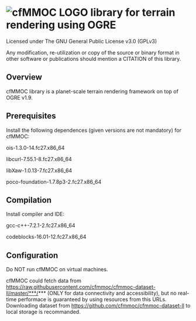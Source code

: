 # ![cfMMOC LOGO](https://github.com/cfmmoc/cfmmoc/blob/master/cfmmoc.png) library for terrain rendering using OGRE
Licensed under The GNU General Public License v3.0 (GPLv3)

Any modification, re-utilization or copy of the source or binary format in other software or publications should mention a CITATION of this library.

## Overview
cfMMOC library is a planet-scale terrain rendering framework on top of OGRE v1.9.

## Prerequisites
Install the following dependences (given versions are not mandatory) for cfMMOC:

ois-1.3.0-14.fc27.x86_64

libcurl-7.55.1-8.fc27.x86_64

libXaw-1.0.13-7.fc27.x86_64

poco-foundation-1.7.8p3-2.fc27.x86_64

## Compilation
Install compiler and IDE:

gcc-c++-7.2.1-2.fc27.x86_64

codeblocks-16.01-12.fc27.x86_64

## Configuration

Do NOT run cfMMOC on virtual machines.

cfMMOC could fetch data from https://raw.githubusercontent.com/cfmmoc/cfmmoc-dataset-ll/master/***/*** (ONLY for data connectivity and accessibility), but no real-time performace is guaranteed by using resources from this URLs. Downloading dataset from https://github.com/cfmmoc/cfmmoc-dataset-ll to local storage is recommanded.
